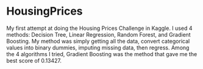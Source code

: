 # HousingPrices

My first attempt at doing the Housing Prices Challenge in Kaggle. I used 4 methods: Decision Tree, Linear Regression, Random Forest, and Gradient Boosting. My method was simply getting all the data, convert categorical values into binary dummies, imputing missing data, then regress. Among the 4 algorithms I tried, Gradient Boosting was the method that gave me the best score of 0.13427.

